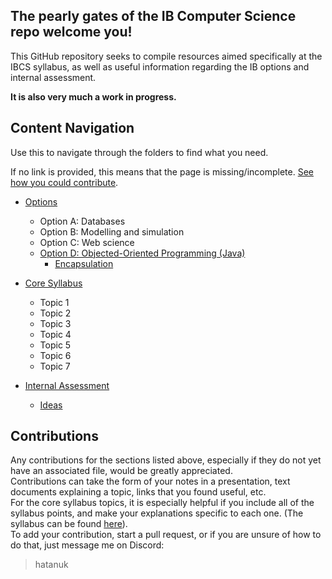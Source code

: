 ## The pearly gates of the IB Computer Science repo welcome you!

This GitHub repository seeks to compile resources aimed specifically at the IBCS syllabus, as well as useful information regarding the IB options and internal assessment.

**It is also very much a work in progress.**

## Content Navigation
Use this to navigate through the folders to find what you need.

If no link is provided, this means that the page is missing/incomplete. [See how you could contribute](#contributions).

- [Options](https://github.com/hatanuk/ibcs/tree/main/Java)
	- Option A: Databases
	- Option B: Modelling and simulation
	- Option C: Web science
	- [Option D: Objected-Oriented Programming (Java)](https://github.com/hatanuk/ibcs/tree/main/Java/Concepts)
		- [Encapsulation](https://github.com/hatanuk/ibcs/blob/main/Java/Concepts/Encapsulation.md)

- [Core Syllabus](https://github.com/hatanuk/ibcs/tree/main/Core%20Syllabus)
	- Topic 1
	- Topic 2
	- Topic 3
	- Topic 4
	- Topic 5
	- Topic 6
	- Topic 7
	
- [Internal Assessment](https://github.com/hatanuk/ibcs/tree/main/Internal%20Assessment)
	-  [Ideas](https://johnrayworth.info/jsr/_IB_Common/Dossier-2014/Dossier-Ideas.php)


## <a name="contributions"></a> Contributions
Any contributions for the sections listed above, especially if they do not yet have an associated file, would be greatly appreciated.\
Contributions can take the form of your notes in a presentation, text documents explaining a topic,  links that you found useful, etc.\
For the core syllabus topics, it is especially helpful if you include all of the syllabus points, and make your explanations specific to each one. (The syllabus can be found [here](https://ib.compscihub.net/wp-content/uploads/2015/04/IBCompSciGuide.pdf)).\
To add your contribution, start a pull request, or if you are unsure of how to do that, just message me on Discord:
> hatanuk


